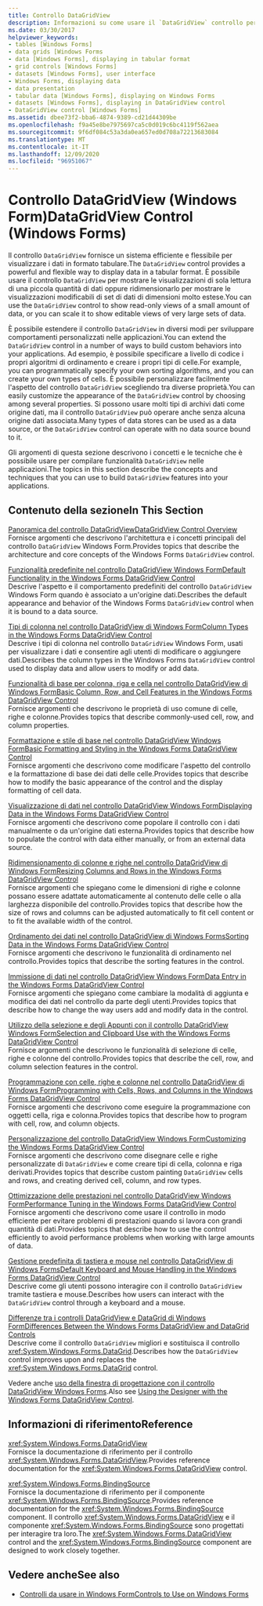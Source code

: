 ```yaml
---
title: Controllo DataGridView
description: Informazioni su come usare il `DataGridView` controllo per mostrare le visualizzazioni di sola lettura di una piccola quantità di dati o ridimensionarlo per visualizzare le visualizzazioni modificabili di set di dati di grandi dimensioni.
ms.date: 03/30/2017
helpviewer_keywords:
- tables [Windows Forms]
- data grids [Windows Forms
- data [Windows Forms], displaying in tabular format
- grid controls [Windows Forms]
- datasets [Windows Forms], user interface
- Windows Forms, displaying data
- data presentation
- tabular data [Windows Forms], displaying on Windows Forms
- datasets [Windows Forms], displaying in DataGridView control
- DataGridView control [Windows Forms]
ms.assetid: dbee73f2-bba6-4874-9389-cd21d44309be
ms.openlocfilehash: f9a45e8be7975697ca5c0d019c6bc4119f562aea
ms.sourcegitcommit: 9f6df084c53a3da0ea657ed0d708a72213683084
ms.translationtype: MT
ms.contentlocale: it-IT
ms.lasthandoff: 12/09/2020
ms.locfileid: "96951067"
---
```

# <a name="datagridview-control-windows-forms"></a><span data-ttu-id="5154f-103">Controllo DataGridView (Windows Form)</span><span class="sxs-lookup"><span data-stu-id="5154f-103">DataGridView Control (Windows Forms)</span></span>
<span data-ttu-id="5154f-104">Il controllo `DataGridView` fornisce un sistema efficiente e flessibile per visualizzare i dati in formato tabulare.</span><span class="sxs-lookup"><span data-stu-id="5154f-104">The `DataGridView` control provides a powerful and flexible way to display data in a tabular format.</span></span> <span data-ttu-id="5154f-105">È possibile usare il controllo `DataGridView` per mostrare le visualizzazioni di sola lettura di una piccola quantità di dati oppure ridimensionarlo per mostrare le visualizzazioni modificabili di set di dati di dimensioni molto estese.</span><span class="sxs-lookup"><span data-stu-id="5154f-105">You can use the `DataGridView` control to show read-only views of a small amount of data, or you can scale it to show editable views of very large sets of data.</span></span>  
  
 <span data-ttu-id="5154f-106">È possibile estendere il controllo `DataGridView` in diversi modi per sviluppare comportamenti personalizzati nelle applicazioni.</span><span class="sxs-lookup"><span data-stu-id="5154f-106">You can extend the `DataGridView` control in a number of ways to build custom behaviors into your applications.</span></span> <span data-ttu-id="5154f-107">Ad esempio, è possibile specificare a livello di codice i propri algoritmi di ordinamento e creare i propri tipi di celle.</span><span class="sxs-lookup"><span data-stu-id="5154f-107">For example, you can programmatically specify your own sorting algorithms, and you can create your own types of cells.</span></span> <span data-ttu-id="5154f-108">È possibile personalizzare facilmente l'aspetto del controllo `DataGridView` scegliendo tra diverse proprietà.</span><span class="sxs-lookup"><span data-stu-id="5154f-108">You can easily customize the appearance of the `DataGridView` control by choosing among several properties.</span></span> <span data-ttu-id="5154f-109">Si possono usare molti tipi di archivi dati come origine dati, ma il controllo `DataGridView` può operare anche senza alcuna origine dati associata.</span><span class="sxs-lookup"><span data-stu-id="5154f-109">Many types of data stores can be used as a data source, or the `DataGridView` control can operate with no data source bound to it.</span></span>  
  
 <span data-ttu-id="5154f-110">Gli argomenti di questa sezione descrivono i concetti e le tecniche che è possibile usare per compilare funzionalità `DataGridView` nelle applicazioni.</span><span class="sxs-lookup"><span data-stu-id="5154f-110">The topics in this section describe the concepts and techniques that you can use to build `DataGridView` features into your applications.</span></span>  
  
## <a name="in-this-section"></a><span data-ttu-id="5154f-111">Contenuto della sezione</span><span class="sxs-lookup"><span data-stu-id="5154f-111">In This Section</span></span>  
 [<span data-ttu-id="5154f-112">Panoramica del controllo DataGridView</span><span class="sxs-lookup"><span data-stu-id="5154f-112">DataGridView Control Overview</span></span>](datagridview-control-overview-windows-forms.md)  
 <span data-ttu-id="5154f-113">Fornisce argomenti che descrivono l'architettura e i concetti principali del controllo `DataGridView` Windows Form.</span><span class="sxs-lookup"><span data-stu-id="5154f-113">Provides topics that describe the architecture and core concepts of the Windows Forms `DataGridView` control.</span></span>  
  
 [<span data-ttu-id="5154f-114">Funzionalità predefinite nel controllo DataGridView Windows Form</span><span class="sxs-lookup"><span data-stu-id="5154f-114">Default Functionality in the Windows Forms DataGridView Control</span></span>](default-functionality-in-the-windows-forms-datagridview-control.md)  
 <span data-ttu-id="5154f-115">Descrive l'aspetto e il comportamento predefiniti del controllo `DataGridView` Windows Form quando è associato a un'origine dati.</span><span class="sxs-lookup"><span data-stu-id="5154f-115">Describes the default appearance and behavior of the Windows Forms `DataGridView` control when it is bound to a data source.</span></span>  
  
 [<span data-ttu-id="5154f-116">Tipi di colonna nel controllo DataGridView di Windows Form</span><span class="sxs-lookup"><span data-stu-id="5154f-116">Column Types in the Windows Forms DataGridView Control</span></span>](column-types-in-the-windows-forms-datagridview-control.md)  
 <span data-ttu-id="5154f-117">Descrive i tipi di colonna nel controllo `DataGridView` Windows Form, usati per visualizzare i dati e consentire agli utenti di modificare o aggiungere dati.</span><span class="sxs-lookup"><span data-stu-id="5154f-117">Describes the column types in the Windows Forms `DataGridView` control used to display data and allow users to modify or add data.</span></span>  
  
 [<span data-ttu-id="5154f-118">Funzionalità di base per colonna, riga e cella nel controllo DataGridView di Windows Form</span><span class="sxs-lookup"><span data-stu-id="5154f-118">Basic Column, Row, and Cell Features in the Windows Forms DataGridView Control</span></span>](basic-column-row-and-cell-features-wf-datagridview-control.md)  
 <span data-ttu-id="5154f-119">Fornisce argomenti che descrivono le proprietà di uso comune di celle, righe e colonne.</span><span class="sxs-lookup"><span data-stu-id="5154f-119">Provides topics that describe commonly-used cell, row, and column properties.</span></span>  
  
 [<span data-ttu-id="5154f-120">Formattazione e stile di base nel controllo DataGridView Windows Form</span><span class="sxs-lookup"><span data-stu-id="5154f-120">Basic Formatting and Styling in the Windows Forms DataGridView Control</span></span>](basic-formatting-and-styling-in-the-windows-forms-datagridview-control.md)  
 <span data-ttu-id="5154f-121">Fornisce argomenti che descrivono come modificare l'aspetto del controllo e la formattazione di base dei dati delle celle.</span><span class="sxs-lookup"><span data-stu-id="5154f-121">Provides topics that describe how to modify the basic appearance of the control and the display formatting of cell data.</span></span>  
  
 [<span data-ttu-id="5154f-122">Visualizzazione di dati nel controllo DataGridView Windows Form</span><span class="sxs-lookup"><span data-stu-id="5154f-122">Displaying Data in the Windows Forms DataGridView Control</span></span>](displaying-data-in-the-windows-forms-datagridview-control.md)  
 <span data-ttu-id="5154f-123">Fornisce argomenti che descrivono come popolare il controllo con i dati manualmente o da un'origine dati esterna.</span><span class="sxs-lookup"><span data-stu-id="5154f-123">Provides topics that describe how to populate the control with data either manually, or from an external data source.</span></span>  
  
 [<span data-ttu-id="5154f-124">Ridimensionamento di colonne e righe nel controllo DataGridView di Windows Form</span><span class="sxs-lookup"><span data-stu-id="5154f-124">Resizing Columns and Rows in the Windows Forms DataGridView Control</span></span>](resizing-columns-and-rows-in-the-windows-forms-datagridview-control.md)  
 <span data-ttu-id="5154f-125">Fornisce argomenti che spiegano come le dimensioni di righe e colonne possano essere adattate automaticamente al contenuto delle celle o alla larghezza disponibile del controllo.</span><span class="sxs-lookup"><span data-stu-id="5154f-125">Provides topics that describe how the size of rows and columns can be adjusted automatically to fit cell content or to fit the available width of the control.</span></span>  
  
 [<span data-ttu-id="5154f-126">Ordinamento dei dati nel controllo DataGridView di Windows Forms</span><span class="sxs-lookup"><span data-stu-id="5154f-126">Sorting Data in the Windows Forms DataGridView Control</span></span>](sorting-data-in-the-windows-forms-datagridview-control.md)  
 <span data-ttu-id="5154f-127">Fornisce argomenti che descrivono le funzionalità di ordinamento nel controllo.</span><span class="sxs-lookup"><span data-stu-id="5154f-127">Provides topics that describe the sorting features in the control.</span></span>  
  
 [<span data-ttu-id="5154f-128">Immissione di dati nel controllo DataGridView Windows Form</span><span class="sxs-lookup"><span data-stu-id="5154f-128">Data Entry in the Windows Forms DataGridView Control</span></span>](data-entry-in-the-windows-forms-datagridview-control.md)  
 <span data-ttu-id="5154f-129">Fornisce argomenti che spiegano come cambiare la modalità di aggiunta e modifica dei dati nel controllo da parte degli utenti.</span><span class="sxs-lookup"><span data-stu-id="5154f-129">Provides topics that describe how to change the way users add and modify data in the control.</span></span>  
  
 [<span data-ttu-id="5154f-130">Utilizzo della selezione e degli Appunti con il controllo DataGridView Windows Form</span><span class="sxs-lookup"><span data-stu-id="5154f-130">Selection and Clipboard Use with the Windows Forms DataGridView Control</span></span>](selection-and-clipboard-use-with-the-windows-forms-datagridview-control.md)  
 <span data-ttu-id="5154f-131">Fornisce argomenti che descrivono le funzionalità di selezione di celle, righe e colonne del controllo.</span><span class="sxs-lookup"><span data-stu-id="5154f-131">Provides topics that describe the cell, row, and column selection features in the control.</span></span>  
  
 [<span data-ttu-id="5154f-132">Programmazione con celle, righe e colonne nel controllo DataGridView di Windows Form</span><span class="sxs-lookup"><span data-stu-id="5154f-132">Programming with Cells, Rows, and Columns in the Windows Forms DataGridView Control</span></span>](programming-with-cells-rows-and-columns-in-the-datagrid.md)  
 <span data-ttu-id="5154f-133">Fornisce argomenti che descrivono come eseguire la programmazione con oggetti cella, riga e colonna.</span><span class="sxs-lookup"><span data-stu-id="5154f-133">Provides topics that describe how to program with cell, row, and column objects.</span></span>  
  
 [<span data-ttu-id="5154f-134">Personalizzazione del controllo DataGridView Windows Form</span><span class="sxs-lookup"><span data-stu-id="5154f-134">Customizing the Windows Forms DataGridView Control</span></span>](customizing-the-windows-forms-datagridview-control.md)  
 <span data-ttu-id="5154f-135">Fornisce argomenti che descrivono come disegnare celle e righe personalizzate di `DataGridView` e come creare tipi di cella, colonna e riga derivati.</span><span class="sxs-lookup"><span data-stu-id="5154f-135">Provides topics that describe custom painting `DataGridView` cells and rows, and creating derived cell, column, and row types.</span></span>  
  
 [<span data-ttu-id="5154f-136">Ottimizzazione delle prestazioni nel controllo DataGridView Windows Form</span><span class="sxs-lookup"><span data-stu-id="5154f-136">Performance Tuning in the Windows Forms DataGridView Control</span></span>](performance-tuning-in-the-windows-forms-datagridview-control.md)  
 <span data-ttu-id="5154f-137">Fornisce argomenti che descrivono come usare il controllo in modo efficiente per evitare problemi di prestazioni quando si lavora con grandi quantità di dati.</span><span class="sxs-lookup"><span data-stu-id="5154f-137">Provides topics that describe how to use the control efficiently to avoid performance problems when working with large amounts of data.</span></span>  
  
 [<span data-ttu-id="5154f-138">Gestione predefinita di tastiera e mouse nel controllo DataGridView di Windows Forms</span><span class="sxs-lookup"><span data-stu-id="5154f-138">Default Keyboard and Mouse Handling in the Windows Forms DataGridView Control</span></span>](default-keyboard-and-mouse-handling-in-the-windows-forms-datagridview-control.md)  
 <span data-ttu-id="5154f-139">Descrive come gli utenti possono interagire con il controllo `DataGridView` tramite tastiera e mouse.</span><span class="sxs-lookup"><span data-stu-id="5154f-139">Describes how users can interact with the `DataGridView` control through a keyboard and a mouse.</span></span>  
  
 [<span data-ttu-id="5154f-140">Differenze tra i controlli DataGridView e DataGrid di Windows Form</span><span class="sxs-lookup"><span data-stu-id="5154f-140">Differences Between the Windows Forms DataGridView and DataGrid Controls</span></span>](differences-between-the-windows-forms-datagridview-and-datagrid-controls.md)  
 <span data-ttu-id="5154f-141">Descrive come il controllo `DataGridView` migliori e sostituisca il controllo <xref:System.Windows.Forms.DataGrid>.</span><span class="sxs-lookup"><span data-stu-id="5154f-141">Describes how the `DataGridView` control improves upon and replaces the <xref:System.Windows.Forms.DataGrid> control.</span></span>  
  
 <span data-ttu-id="5154f-142">Vedere anche [uso della finestra di progettazione con il controllo DataGridView Windows Forms](using-the-designer-with-the-windows-forms-datagridview-control.md).</span><span class="sxs-lookup"><span data-stu-id="5154f-142">Also see [Using the Designer with the Windows Forms DataGridView Control](using-the-designer-with-the-windows-forms-datagridview-control.md).</span></span>  
  
## <a name="reference"></a><span data-ttu-id="5154f-143">Informazioni di riferimento</span><span class="sxs-lookup"><span data-stu-id="5154f-143">Reference</span></span>  
 <xref:System.Windows.Forms.DataGridView>  
 <span data-ttu-id="5154f-144">Fornisce la documentazione di riferimento per il controllo <xref:System.Windows.Forms.DataGridView>.</span><span class="sxs-lookup"><span data-stu-id="5154f-144">Provides reference documentation for the <xref:System.Windows.Forms.DataGridView> control.</span></span>  
  
 <xref:System.Windows.Forms.BindingSource>  
 <span data-ttu-id="5154f-145">Fornisce la documentazione di riferimento per il componente <xref:System.Windows.Forms.BindingSource>.</span><span class="sxs-lookup"><span data-stu-id="5154f-145">Provides reference documentation for the <xref:System.Windows.Forms.BindingSource> component.</span></span> <span data-ttu-id="5154f-146">Il controllo <xref:System.Windows.Forms.DataGridView> e il componente <xref:System.Windows.Forms.BindingSource> sono progettati per interagire tra loro.</span><span class="sxs-lookup"><span data-stu-id="5154f-146">The <xref:System.Windows.Forms.DataGridView> control and the <xref:System.Windows.Forms.BindingSource> component are designed to work closely together.</span></span>  
  
## <a name="see-also"></a><span data-ttu-id="5154f-147">Vedere anche</span><span class="sxs-lookup"><span data-stu-id="5154f-147">See also</span></span>

- [<span data-ttu-id="5154f-148">Controlli da usare in Windows Form</span><span class="sxs-lookup"><span data-stu-id="5154f-148">Controls to Use on Windows Forms</span></span>](controls-to-use-on-windows-forms.md)
